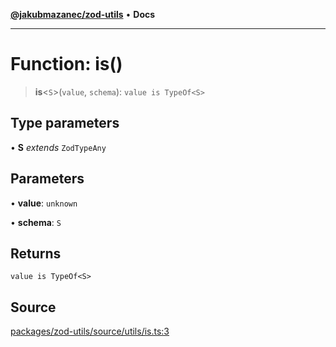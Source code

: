 [**@jakubmazanec/zod-utils**](../README.md) • **Docs**

---

# Function: is()

> **is**\<`S`\>(`value`, `schema`): `value is TypeOf<S>`

## Type parameters

• **S** _extends_ `ZodTypeAny`

## Parameters

• **value**: `unknown`

• **schema**: `S`

## Returns

`value is TypeOf<S>`

## Source

[packages/zod-utils/source/utils/is.ts:3](https://github.com/jakubmazanec/js-tools/blob/9580d5f68de35b95719fd49b679b2d5576d49582/packages/zod-utils/source/utils/is.ts#L3)

